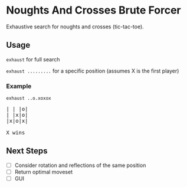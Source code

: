 # Noughts And Crosses Brute Forcer
Exhaustive search for noughts and crosses (tic-tac-toe).

## Usage
`exhaust` for full search

`exhaust .........` for a specific position
(assumes X is the first player)

### Example
`exhaust ..o.xoxox`
<pre>
| | |o|
| |x|o|
|x|o|x| 

X wins
</pre>
## Next Steps
- [ ] Consider rotation and reflections of the same position
- [ ] Return optimal moveset
- [ ] GUI
